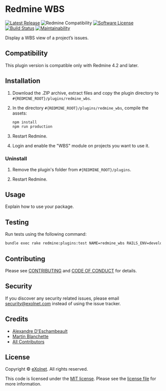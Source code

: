# Redmine WBS

[![Latest Release](https://img.shields.io/github/release/eXolnet/redmine-wbs.svg?style=flat-square)](https://github.com/eXolnet/redmine-wbs/releases)
![Redmine Compatibility](https://img.shields.io/static/v1?label=redmine&message=4.2.x-5.1.x&color=blue&style=flat-square)
[![Software License](https://img.shields.io/badge/license-MIT-8469ad.svg?style=flat-square)](LICENSE)
[![Build Status](https://img.shields.io/github/actions/workflow/status/eXolnet/redmine_wbs/tests.yml?label=tests&style=flat-square)](https://github.com/eXolnet/redmine_wbs/actions?query=workflow%3Atests)
[![Maintainability](https://api.codeclimate.com/v1/badges/f324ff43e12187b3b8aa/maintainability)](https://codeclimate.com/github/eXolnet/redmine-wbs/maintainability)

Display a WBS view of a project’s issues.

## Compatibility

This plugin version is compatible only with Redmine 4.2 and later.

## Installation

1. Download the .ZIP archive, extract files and copy the plugin directory to `#{REDMINE_ROOT}/plugins/redmine_wbs`.

2. In the directory `#{REDMINE_ROOT}/plugins/redmine_wbs`, compile the assets:

    ```bash
    npm install
    npm run production
    ```

2. Restart Redmine.

3. Login and enable the "WBS" module on projects you want to use it.

### Uninstall

1. Remove the plugin's folder from `#{REDMINE_ROOT}/plugins`.

2. Restart Redmine.

## Usage

Explain how to use your package.

## Testing

Run tests using the following command:

```bash
bundle exec rake redmine:plugins:test NAME=redmine_wbs RAILS_ENV=development
```

## Contributing

Please see [CONTRIBUTING](CONTRIBUTING.md) and [CODE OF CONDUCT](CODE_OF_CONDUCT.md) for details.

## Security

If you discover any security related issues, please email security@exolnet.com instead of using the issue tracker.

## Credits

- [Alexandre D'Eschambeault](https://github.com/xel1045)
- [Martin Blanchette](https://github.com/martinblanchette)
- [All Contributors](../../contributors)

## License

Copyright © [eXolnet](https://www.exolnet.com). All rights reserved.

This code is licensed under the [MIT license](http://choosealicense.com/licenses/mit/).
Please see the [license file](LICENSE) for more information.
